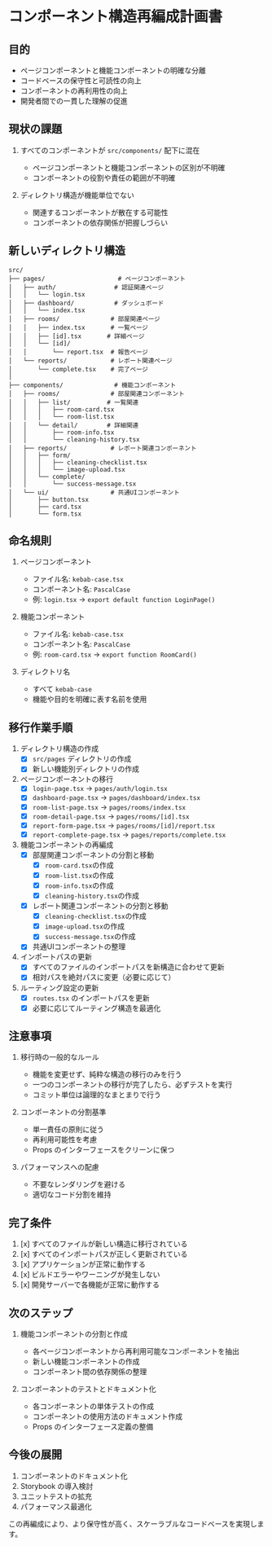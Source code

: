 # コンポーネント構造再編成計画書

## 目的
- ページコンポーネントと機能コンポーネントの明確な分離
- コードベースの保守性と可読性の向上
- コンポーネントの再利用性の向上
- 開発者間での一貫した理解の促進

## 現状の課題
1. すべてのコンポーネントが `src/components/` 配下に混在
   - ページコンポーネントと機能コンポーネントの区別が不明確
   - コンポーネントの役割や責任の範囲が不明確

2. ディレクトリ構造が機能単位でない
   - 関連するコンポーネントが散在する可能性
   - コンポーネントの依存関係が把握しづらい

## 新しいディレクトリ構造
```
src/
├── pages/                    # ページコンポーネント
│   ├── auth/                # 認証関連ページ
│   │   └── login.tsx
│   ├── dashboard/           # ダッシュボード
│   │   └── index.tsx
│   ├── rooms/              # 部屋関連ページ
│   │   ├── index.tsx       # 一覧ページ
│   │   ├── [id].tsx       # 詳細ページ
│   │   └── [id]/
│   │       └── report.tsx  # 報告ページ
│   └── reports/            # レポート関連ページ
│       └── complete.tsx    # 完了ページ
│
├── components/              # 機能コンポーネント
│   ├── rooms/              # 部屋関連コンポーネント
│   │   ├── list/          # 一覧関連
│   │   │   ├── room-card.tsx
│   │   │   └── room-list.tsx
│   │   └── detail/        # 詳細関連
│   │       ├── room-info.tsx
│   │       └── cleaning-history.tsx
│   ├── reports/            # レポート関連コンポーネント
│   │   ├── form/
│   │   │   ├── cleaning-checklist.tsx
│   │   │   └── image-upload.tsx
│   │   └── complete/
│   │       └── success-message.tsx
│   └── ui/                 # 共通UIコンポーネント
│       ├── button.tsx
│       ├── card.tsx
│       └── form.tsx
```

## 命名規則
1. ページコンポーネント
   - ファイル名: `kebab-case.tsx`
   - コンポーネント名: `PascalCase`
   - 例: `login.tsx` → `export default function LoginPage()`

2. 機能コンポーネント
   - ファイル名: `kebab-case.tsx`
   - コンポーネント名: `PascalCase`
   - 例: `room-card.tsx` → `export function RoomCard()`

3. ディレクトリ名
   - すべて `kebab-case`
   - 機能や目的を明確に表す名前を使用

## 移行作業手順
1. ディレクトリ構造の作成
   - [x] `src/pages` ディレクトリの作成
   - [x] 新しい機能別ディレクトリの作成

2. ページコンポーネントの移行
   - [x] `login-page.tsx` → `pages/auth/login.tsx`
   - [x] `dashboard-page.tsx` → `pages/dashboard/index.tsx`
   - [x] `room-list-page.tsx` → `pages/rooms/index.tsx`
   - [x] `room-detail-page.tsx` → `pages/rooms/[id].tsx`
   - [x] `report-form-page.tsx` → `pages/rooms/[id]/report.tsx`
   - [x] `report-complete-page.tsx` → `pages/reports/complete.tsx`

3. 機能コンポーネントの再編成
   - [x] 部屋関連コンポーネントの分割と移動
     - [x] `room-card.tsx`の作成
     - [x] `room-list.tsx`の作成
     - [x] `room-info.tsx`の作成
     - [x] `cleaning-history.tsx`の作成
   - [x] レポート関連コンポーネントの分割と移動
     - [x] `cleaning-checklist.tsx`の作成
     - [x] `image-upload.tsx`の作成
     - [x] `success-message.tsx`の作成
   - [x] 共通UIコンポーネントの整理

4. インポートパスの更新
   - [x] すべてのファイルのインポートパスを新構造に合わせて更新
   - [x] 相対パスを絶対パスに変更（必要に応じて）

5. ルーティング設定の更新
   - [x] `routes.tsx` のインポートパスを更新
   - [x] 必要に応じてルーティング構造を最適化

## 注意事項
1. 移行時の一般的なルール
   - 機能を変更せず、純粋な構造の移行のみを行う
   - 一つのコンポーネントの移行が完了したら、必ずテストを実行
   - コミット単位は論理的なまとまりで行う

2. コンポーネントの分割基準
   - 単一責任の原則に従う
   - 再利用可能性を考慮
   - Props のインターフェースをクリーンに保つ

3. パフォーマンスへの配慮
   - 不要なレンダリングを避ける
   - 適切なコード分割を維持

## 完了条件
1. [x] すべてのファイルが新しい構造に移行されている
2. [x] すべてのインポートパスが正しく更新されている
3. [x] アプリケーションが正常に動作する
4. [x] ビルドエラーやワーニングが発生しない
5. [x] 開発サーバーで各機能が正常に動作する

## 次のステップ
1. 機能コンポーネントの分割と作成
   - 各ページコンポーネントから再利用可能なコンポーネントを抽出
   - 新しい機能コンポーネントの作成
   - コンポーネント間の依存関係の整理

2. コンポーネントのテストとドキュメント化
   - 各コンポーネントの単体テストの作成
   - コンポーネントの使用方法のドキュメント作成
   - Props のインターフェース定義の整備

## 今後の展開
1. コンポーネントのドキュメント化
2. Storybook の導入検討
3. ユニットテストの拡充
4. パフォーマンス最適化

この再編成により、より保守性が高く、スケーラブルなコードベースを実現します。 